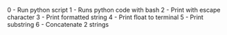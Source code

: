 0 - Run python script
1 - Runs python code with bash
2 - Print with escape character
3 - Print formatted string
4 - Print float to terminal
5 - Print substring
6 - Concatenate 2 strings

